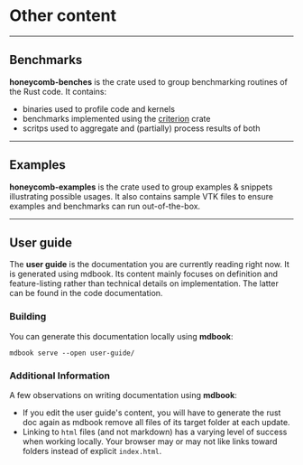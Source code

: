 # Other content

---

## Benchmarks

**honeycomb-benches** is the crate used to group benchmarking routines of the Rust code. It contains:

- binaries used to profile code and kernels
- benchmarks implemented using the [criterion][CRITERION] crate
- scritps used to aggregate and (partially) process results of both

[CRITERION]: https://github.com/bheisler/criterion.rs


---

## Examples

**honeycomb-examples** is the crate used to group examples & snippets illustrating possible usages. It also 
contains sample VTK files to ensure examples and benchmarks can run out-of-the-box.


---

## User guide

The **user guide** is the documentation you are currently reading right now. It is generated using mdbook. Its content
mainly focuses on definition and feature-listing rather than technical details on implementation. The latter can be
found in the code documentation.

### Building

You can generate this documentation locally using **mdbook**:

```shell
mdbook serve --open user-guide/
```

### Additional Information

A few observations on writing documentation using **mdbook**:

- If you edit the user guide's content, you will have to generate the rust doc again as mdbook remove all files of its
  target folder at each update.
- Linking to `html` files (and not markdown) has a varying level of success when working locally. Your browser may or
  may not like links toward folders instead of explicit `index.html`.
